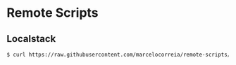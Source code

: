 # Remote Scripts

## Localstack
```bash
$ curl https://raw.githubusercontent.com/marcelocorreia/remote-scripts/master/localstack.sh | bash
```
